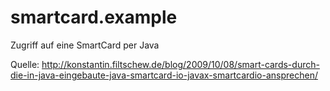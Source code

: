 # smartcard.example
Zugriff auf eine SmartCard per Java

Quelle: http://konstantin.filtschew.de/blog/2009/10/08/smart-cards-durch-die-in-java-eingebaute-java-smartcard-io-javax-smartcardio-ansprechen/

